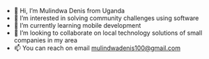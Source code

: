 - 👋 Hi, I’m Mulindwa Denis from Uganda
- 👀 I’m interested in solving community challenges using software
- 🌱 I’m currently learning mobile development
- 💞️ I’m looking to collaborate on local technology solutions of small companies in my area
- 📫 You can reach on email mulindwadenis100@gmail.com

<!---
MulindwaDenis13/MulindwaDenis13 is a ✨ special ✨ repository because its `README.md` (this file) appears on your GitHub profile.
You can click the Preview link to take a look at your changes.
--->
